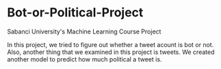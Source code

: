 # Bot-or-Political-Project

Sabanci University's Machine Learning Course Project

In this project, we tried to figure out whether a tweet acount is bot or not. Also, another thing that we examined in this project is tweets.
We created another model to predict how much political a tweet is.

